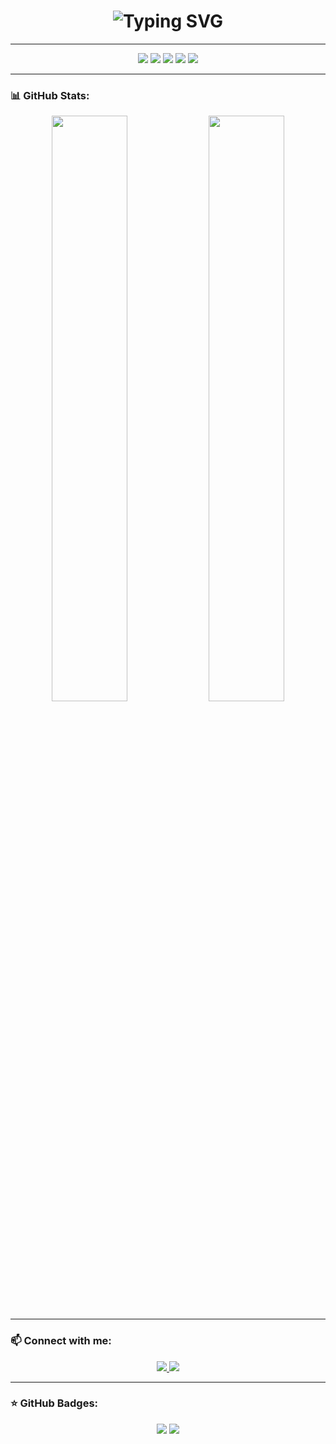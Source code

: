 <h1 align="center">
  <img src="https://readme-typing-svg.herokuapp.com ?font=Fira+Code&size=28&duration=3000&pause=1000&color=00FF00&center=true&vCenter=true&width=450&lines=Hi+there+👋;I'm+MohammadMahdi+Abdal;Flutter+%7C+Dart+%7C+Figma+%26+Photoshop+Designer" alt="Typing SVG" />
</h1>

---

<div align="center">
  <img src="https://img.shields.io/badge/Dart-017592?style=for-the-badge&logo=dart&logoColor=white " />
  <img src="https://img.shields.io/badge/Flutter-02569B?style=for-the-badge&logo=flutter&logoColor=white " />
  <img src="https://img.shields.io/badge/Figma-F24E1E?style=for-the-badge&logo=figma&logoColor=white " />
  <img src="https://img.shields.io/badge/Adobe_Photoshop-31A8FF?style=for-the-badge&logo=adobe%20photoshop&logoColor=white " />
  <img src="https://img.shields.io/badge/VSCode-007ACC?style=for-the-badge&logo=visual-studio-code&logoColor=white " />
</div>

---

### 📊 GitHub Stats:
<p align="center">
  <img src="https://github-readme-stats.vercel.app/api?username=MMA780&show_icons=true&locale=en&theme=tokyonight " width="49%" />
  <img src="https://github-readme-stats.vercel.app/api/top-langs/?username=MMA780&layout=compact&theme=tokyonight " width="49%" />
</p>

---

### 📫 Connect with me:
<p align="center">
  <a href="https://www.linkedin.com/in/mohammad-mahdi-abdal/ " target="_blank">
    <img src="https://img.shields.io/badge/LinkedIn-blue?style=for-the-badge&logo=linkedin&logoColor=white " />
  </a>
  <a href="mailto:mohammad.mahdi.abdal@gmail.com">
    <img src="https://img.shields.io/badge/Email-D14836?style=for-the-badge&logo=gmail&logoColor=white " />
  </a>
</p>

---

### ⭐ GitHub Badges:
<p align="center">
  <img src="https://img.shields.io/github/followers/MMA780?style=social " />
  <img src="https://img.shields.io/github/stars/MMA780?style=social " />
</p>
